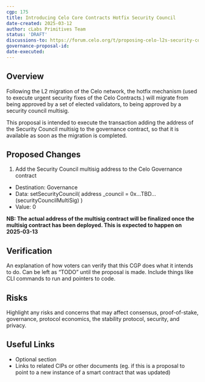 ```yaml
---
cgp: 175
title: Introducing Celo Core Contracts Hotfix Security Council
date-created: 2025-03-12
author: cLabs Primitives Team
status: 'DRAFT'
discussions-to: https://forum.celo.org/t/proposing-celo-l2s-security-council
governance-proposal-id:
date-executed:
---
```


## Overview

Following the L2 migration of the Celo network, the hotfix mechanism (used to execute urgent security fixes of the Celo Contracts.) will migrate from being approved by a set of elected validators, to being approved by a security council multisig.

This proposal is intended to execute the transaction adding the address of the Security Council multisig to the governance contract, so that it is available as soon as the migration is completed.

## Proposed Changes

1. Add the Security Council multisig address to the Celo Governance contract

- Destination: Governance
- Data: setSecurityCouncil(
    address _council = 0x...TBD... (securityCouncilMultiSig)
  )
- Value: 0

**NB: The actual address of the multisig contract will be finalized once the multisig contract has been deployed. This is expected to happen on 2025-03-13**

## Verification

An explanation of how voters can verify that this CGP does what it intends to do. Can be left as “TODO” until the proposal is made. Include things like CLI commands to run and pointers to code.

## Risks

Highlight any risks and concerns that may affect consensus, proof-of-stake, governance, protocol economics, the stability protocol, security, and privacy.

## Useful Links

* Optional section
* Links to related CIPs or other documents (eg. if this is a proposal to point to a new instance of a smart contract that was updated)
